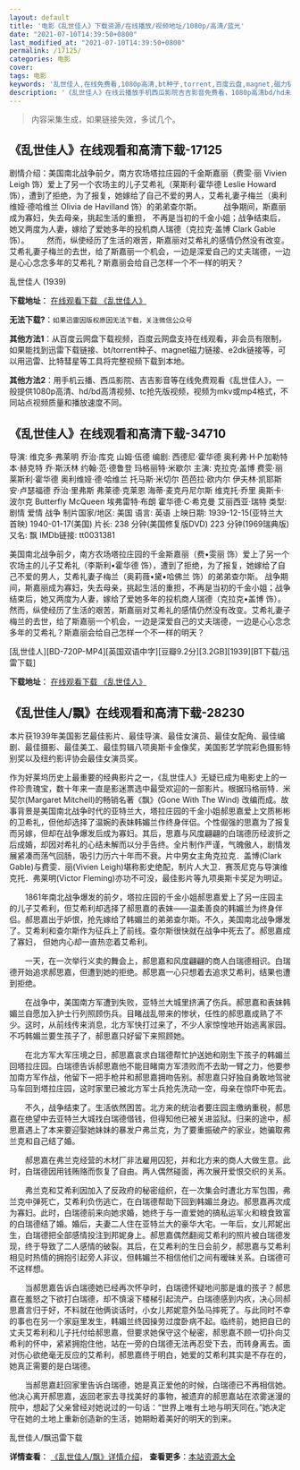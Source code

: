```yaml
---
layout: default
title: '电影《乱世佳人》下载资源/在线播放/视频地址/1080p/高清/蓝光'
date: "2021-07-10T14:39:50+0800"
last_modified_at: "2021-07-10T14:39:50+0800"
permalink: /17125/
categories: 电影
cover:
tags: 电影
keywords: '乱世佳人,在线免费看,1080p高清,bt种子,torrent,百度云盘,magnet,磁力链,迅雷下载资源'
description: '《乱世佳人》在线云播放手机西瓜影院吉吉影音免费看，1080p高清bd/hd未删减完整版和tc抢先枪版，mkv/mp4格式，附带bt/torrent种子、magnet/磁力链、百度云盘、网盘资源迅雷下载链接'
---
```


>内容采集生成，如果链接失效，多试几个。


## 《乱世佳人》在线观看和高清下载-17125

剧情介绍：美国南北战争前夕，南方农场塔拉庄园的千金斯嘉丽（费雯·丽 Vivien Leigh 饰）爱上了另一个农场主的儿子艾希礼（莱斯利·霍华德 Leslie Howard 饰），遭到了拒绝，为了报复，她嫁给了自己不爱的男人，艾希礼妻子梅兰（奥利维娅·德哈维兰 Olivia de Havilland 饰）的弟弟查尔斯。   　　战争期间，斯嘉丽成为寡妇，失去母亲，挑起生活的重担， 不再是当初的千金小姐；战争结束后，她又两度为人妻，嫁给了爱她多年的投机商人瑞德（克拉克·盖博 Clark Gable 饰）。 　　然而，纵使经历了生活的艰苦，斯嘉丽对艾希礼的感情仍然没有改变。艾希礼妻子梅兰的去世，给了斯嘉丽一个机会，一边是深爱自己的丈夫瑞德，一边是心心念念多年的艾希礼？斯嘉丽会给自己怎样一个不一样的明天？


乱世佳人 (1939)

**下载地址**： [在线观看下载 《乱世佳人》](https://www.btbtdy.me/btdy/dy3734.html) 


**无法下载?**：`如果迅雷因版权原因无法下载，关注微信公众号 `

**其他方法1**：从百度云网盘下载视频，百度云网盘支持在线观看，非会员有限制，如果能找到迅雷下载链接、bt/torrent种子、magnet磁力链接、e2dk链接等，可以用迅雷、比特彗星等工具将完整视频下载到本地。

**其他方法2**：用手机云播、西瓜影院、吉吉影音等在线免费观看《乱世佳人》，一般提供1080p高清、hd/bd高清视频、tc抢先版视频，视频为mkv或mp4格式，不同站点视频质量和播放速度不同。


## 《乱世佳人》在线观看和高清下载-34710

导演: 维克多·弗莱明 乔治·库克 山姆·伍德 编剧: 西德尼·霍华德 奥利弗·H·P·加勒特 本·赫克特 乔·斯沃林 约翰·范·德鲁登 玛格丽特·米歇尔 主演: 克拉克·盖博 费雯·丽 莱斯利·霍华德 奥利维娅·德·哈维兰 托马斯·米切尔 芭芭拉·欧内尔 伊夫林·凯耶斯 安·卢瑟福德 乔治·里弗斯 弗莱德·克莱恩 海蒂·麦克丹尼尔斯 维克托·乔里 奥斯卡·波尔克 Butterfly McQueen 埃弗雷特·布朗 霍华德·C·希克曼 艾丽西亚·瑞特 类型: 剧情 爱情 战争 制片国家/地区: 美国 语言: 英语 上映日期: 1939-12-15(亚特兰大首映) 1940-01-17(美国) 片长: 238 分钟(美国修复版DVD) 223 分钟(1969瑞典版) 又名: 飘 IMDb链接: tt0031381

美国南北战争前夕，南方农场塔拉庄园的千金斯嘉丽（费•雯丽 饰）爱上了另一个农场主的儿子艾希礼（李斯利•霍华德 饰），遭到了拒绝，为了报复，她嫁给了自己不爱的男人，艾希礼妻子梅兰（奥莉薇•黛•哈佛兰 饰）的弟弟查尔斯。 战争期间，斯嘉丽成为寡妇，失去母亲，挑起生活的重担，不再是当初的千金小姐；战争结束后，她又两度为人妻，嫁给了爱她多年的投机商人瑞德（克拉克•盖博 饰）。 然而，纵使经历了生活的艰苦，斯嘉丽对艾希礼的感情仍然没有改变。艾希礼妻子梅兰的去世，给了斯嘉丽一个机会，一边是深爱自己的丈夫瑞德，一边是心心念念多年的艾希礼？斯嘉丽会给自己怎样一个不一样的明天？


[乱世佳人][BD-720P-MP4][英国双语中字][豆瓣9.2分][3.2GB][1939][BT下载/迅雷下载]

**下载地址**： [在线观看下载 《乱世佳人》](https://www.btdx8.com/torrent/gone_with_the_wind_1939.html) 


## 《乱世佳人/飘》在线观看和高清下载-28230

本片获1939年美国影艺最佳影片、最佳导演、最佳女演员、最佳女配角、最佳编剧、最佳摄影、最佳美工、最佳剪辑八项奥斯卡金像奖，美国影艺学院彩色摄影特别奖以及纽约影评协会最佳女演员奖。</p> 作为好莱坞历史上最重要的经典影片之一，《乱世佳人》无疑已成为电影史上的一件珍贵瑰宝，数十年来一直是影迷票选中最受欢迎的一部影片。根据玛格丽特．米契尔(Margaret Mitchell)的畅销名著《飘》(Gone With The Wind) 改编而成。故事背景是美国南北战争时代的亚特兰大，塔拉庄园的千金小姐郝思嘉爱上文质彬彬的卫希礼，但他却选择了温婉的表妹韩媚兰作终身伴侣。个性倔强的思嘉为了报复而另嫁，但却在战争爆发后成为寡妇。其后，思嘉与风度翩翩的白瑞德历经波折之后成婚，却因对希礼的心结未解而以分手告终。全片制作严谨，气魄傲人，剧情发展紧凑而荡气回肠，吸引力历六十年而不衰。片中男女主角克拉克．盖博(Clark Gable)与费雯．丽(Vivien Leigh)堪称影史绝配，制片人大卫．赛茨尼克与导演维克托．弗莱明(Victor Fleming)亦功不可没，最佳影片等九项奥斯卡奖足为明证。</p>　　1861年南北战争爆发的前夕，塔拉庄园的千金小姐郝思嘉爱上了另一庄园主的儿子艾希利，但艾希利却选择了郝思嘉的表妹――温柔善良的韩媚兰为终身伴侣。郝思嘉出于妒恨，抢先嫁给了韩媚兰的弟弟查尔斯。不久，美国南北战争爆发了。艾希利和查尔斯作为征兵上了前线。查尔斯很快就在战争中死去了。郝思嘉成了寡妇， 但她内心却一直热恋着艾希利。</p>　　一天，在一次举行义卖的舞会上，郝思嘉和风度翩翩的商人白瑞德相识。白瑞德开始追求郝思嘉，但遭到她的拒绝。郝思嘉一心只想着去追求艾希利，结果也遭到拒绝。</p>　　在战争中，美国南方军遭到失败，亚特兰大城里挤满了伤兵。郝思嘉和表妹韩媚兰自愿加入护士行列照顾伤兵。目睹战乱带来的惨状，任性的郝思嘉成熟了不少。这时，从前线传来消息，北方军快打过来了，不少人家惊惶地开始逃离家园。不巧韩媚兰要生孩子了，郝思嘉只好留下来照顾她。</p>　　在北方军大军压境之日，郝思嘉哀求白瑞德帮忙护送她和刚生下孩子的韩媚兰回塔拉庄园。白瑞德告诉郝思嘉他不能目睹南方军溃败而不去助一臂之力，他要参加南方军作战，他留下一把手枪并和郝思嘉拥吻告别。郝思嘉只好独自勇敢地驾驶马车回到塔拉庄园，这时家里已被北方军士兵抢先洗动一空，母亲在惊吓中死去。</p>　　不久，战争结束了。生活依然困苦。北方来的统治者要庄园主缴纳重税，郝思嘉在绝望中去亚特兰大城找白瑞德借钱，但得知他已被关进监狱。归来的途中，郝思嘉遇上了本来要迎娶她妹妹的暴发户弗兰克，为了要重振破产的家业，她骗取弗兰克和自己结了婚。</p>　　郝思嘉在弗兰克经营的木材厂非法雇用囚犯，并和北方来的商人大做生意。此时，白瑞德因用钱贿赂而恢复了自由。两人偶然碰面，再次展开爱恨交织的关系。</p>　　弗兰克和艾希利因加入了反政府的秘密组织，在一次集会时遭北方军包围，弗兰克中弹死亡，艾希利负伤逃亡，在白瑞德帮助下回到韩媚兰身边。郝思嘉再次成为寡妇。此时，白瑞德前来向她求婚，她终于与一直爱她的搞私运军火和粮食致富的白瑞德结了婚。婚后，夫妻二人住在亚特兰大的豪华大宅。一年后，女儿邦妮出生，白瑞德把全部感情投注到邦妮身上。郝思嘉偶然翻阅艾希利的照片被白瑞德发现，终于导致了二人感情的破裂。其后，在艾希利的生日会前夕，郝思嘉与艾希利相见时热情的拥抱引起旁人非议，但韩媚兰不相信他们之间有暧昧关系。白瑞德可不这样想。</p>　　当郝思嘉告诉白瑞德她已经再次怀孕时，白瑞德怀疑地问那是谁的孩子？郝思嘉在羞怒之下欲打白瑞德，却不慎滚下楼梯引起流产。白瑞德感到内疚，决心同郝思嘉言归于好，不料就在他俩谈话时，小女儿邦妮意外坠马摔死了。与此同时不幸的事也在另一个家庭里发生，韩媚兰终因操劳过度卧病不起。临终前，她把自已的丈夫艾希利和儿子托付给郝思嘉，但要求她保守这个秘密，郝思嘉不顾一切扑向艾希利的怀中，紧紧拥抱住他，站在一旁的白瑞德无法再忍受下去，而转身离去。面对伤心欲绝毫无反应的艾希利，郝思嘉终于明白，她爱的艾希利其实是不存在的，她真正需要的是白瑞德。</p>　　当郝思嘉赶回家里告诉白瑞德，她是真正爱他的时候，白瑞德已不再相信她。他决心离开郝思嘉，返回老家去寻找美好的事物，被遗弃的郝思嘉站在浓雾迷漫的院中，想起了父亲曾经对她说过的一句话：&ldquo;世界上唯有土地与明天同在。&rdquo;她决定守在她的土地上重新创造新的生活，她期盼着美好的明天的到来。</p>


乱世佳人/飘迅雷下载

**详情查看**： [《乱世佳人/飘》详情介绍](/movie/28230/)， **查看更多**：[本站资源大全](/movie/t/all/)

